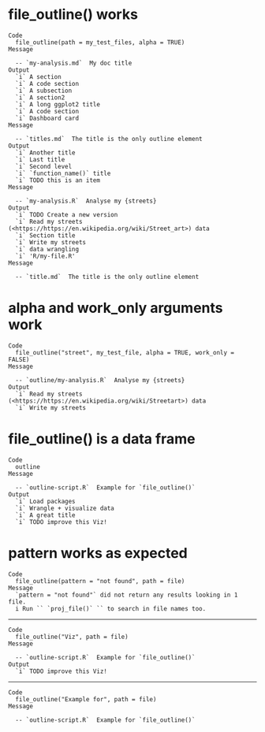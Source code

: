 # file_outline() works

    Code
      file_outline(path = my_test_files, alpha = TRUE)
    Message
      
      -- `my-analysis.md`  My doc title 
    Output
      `i` A section
      `i` A code section
      `i` A subsection
      `i` A section2
      `i` A long ggplot2 title
      `i` A code section
      `i` Dashboard card
    Message
      
      -- `titles.md`  The title is the only outline element 
    Output
      `i` Another title
      `i` Last title
      `i` Second level
      `i` `function_name()` title
      `i` TODO this is an item
    Message
      
      -- `my-analysis.R`  Analyse my {streets} 
    Output
      `i` TODO Create a new version
      `i` Read my streets (<https://https://en.wikipedia.org/wiki/Street_art>) data
      `i` Section title
      `i` Write my streets
      `i` data wrangling
      `i` 'R/my-file.R'
    Message
      
      -- `title.md`  The title is the only outline element 

# alpha and work_only arguments work

    Code
      file_outline("street", my_test_file, alpha = TRUE, work_only = FALSE)
    Message
      
      -- `outline/my-analysis.R`  Analyse my {streets} 
    Output
      `i` Read my streets (<https://https://en.wikipedia.org/wiki/Streetart>) data
      `i` Write my streets

# file_outline() is a data frame

    Code
      outline
    Message
      
      -- `outline-script.R`  Example for `file_outline()` 
    Output
      `i` Load packages
      `i` Wrangle + visualize data
      `i` A great title
      `i` TODO improve this Viz!

# pattern works as expected

    Code
      file_outline(pattern = "not found", path = file)
    Message
      `pattern = "not found"` did not return any results looking in 1 file.
      i Run `` `proj_file()` `` to search in file names too.

---

    Code
      file_outline("Viz", path = file)
    Message
      
      -- `outline-script.R`  Example for `file_outline()` 
    Output
      `i` TODO improve this Viz!

---

    Code
      file_outline("Example for", path = file)
    Message
      
      -- `outline-script.R`  Example for `file_outline()` 

